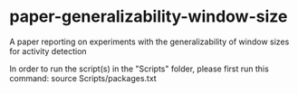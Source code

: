 # paper-generalizability-window-size
A paper reporting on experiments with the generalizability of window sizes for activity detection

In order to run the script(s) in the "Scripts" folder, please first run this command:
source Scripts/packages.txt


